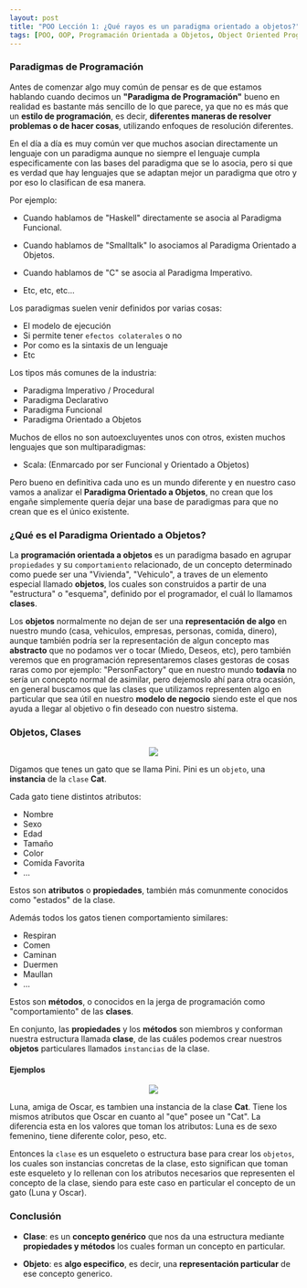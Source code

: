 ```yaml
---
layout: post
title: "POO Lección 1: ¿Qué rayos es un paradigma orientado a objetos?"
tags: [POO, OOP, Programación Orientada a Objetos, Object Oriented Programming]
---
```


### Paradigmas de Programación

Antes de comenzar algo muy común de pensar es de que estamos hablando cuando decimos un **"Paradigma de Programación"** bueno en realidad es bastante más sencillo de lo que parece, ya que no es más que un **estilo de programación**, es decir, **diferentes maneras de resolver problemas o de hacer cosas**, utilizando enfoques de resolución diferentes.

En el día a día es muy común ver que muchos asocian directamente un lenguaje con un paradigma aunque no siempre el lenguaje cumpla especificamente con las bases del paradigma que se lo asocia, pero si que es verdad que hay lenguajes que se adaptan mejor un paradigma que otro y por eso lo clasifican de esa manera.

Por ejemplo:

 - Cuando hablamos de "Haskell" directamente se asocia al Paradigma Funcional.

 - Cuando hablamos de "Smalltalk" lo asociamos al Paradigma Orientado a Objetos.

 - Cuando hablamos de "C" se asocia al Paradigma Imperativo.

 - Etc, etc, etc...

Los paradigmas suelen venir definidos por varias cosas:
 - El modelo de ejecución
 - Si permite tener `efectos colaterales` o no
 - Por como es la sintaxis de un lenguaje
 - Etc

Los tipos más comunes de la industria:
 - Paradigma Imperativo / Procedural
 - Paradigma Declarativo
 - Paradigma Funcional
 - Paradigma Orientado a Objetos

Muchos de ellos no son autoexcluyentes unos con otros, existen muchos lenguajes que son multiparadigmas:
 - Scala: (Enmarcado por ser Funcional y Orientado a Objetos)

Pero bueno en definitiva cada uno es un mundo diferente y en nuestro caso vamos a analizar el **Paradigma Orientado a Objetos**, no crean que los engañe simplemente quería dejar una base de paradigmas para que no crean que es el único existente.

### ¿Qué es el Paradigma Orientado a Objetos?

La **programación orientada a objetos** es un paradigma basado en agrupar `propiedades` y su `comportamiento` relacionado,
de un concepto determinado como puede ser una "Vivienda", "Vehiculo", a traves de un elemento especial llamado **objetos**,
los cuales son construidos a partir de una "estructura" o "esquema", definido por el programador, el cuál lo llamamos **clases**.

Los **objetos** normalmente no dejan de ser una **representación de algo** en nuestro mundo (casa, vehiculos, empresas, personas, comida, dinero), aunque también podría ser la representación de algun concepto mas **abstracto** que no podamos ver o tocar (Miedo, Deseos, etc), pero también veremos que en programación representaremos clases gestoras de cosas raras como por ejemplo: "PersonFactory" que en nuestro mundo **todavía** no sería un concepto normal de asimilar, pero dejemoslo ahí para otra ocasión, en general buscamos que  las clases que utilizamos representen algo en particular que sea útil en nuestro **modelo de negocio** siendo este el que nos ayuda a llegar al objetivo o fin deseado con nuestro sistema.

### Objetos, Clases
<p align="center"><img src="https://user-images.githubusercontent.com/22304957/68073515-d8ae2780-fd6f-11e9-8857-c2b5fd9c466f.png"/>
</p>

Digamos que tenes un gato que se llama Pini. Pini es un `objeto`, una **instancia** de la `clase` **Cat**.

Cada gato tiene distintos atributos:

- Nombre
- Sexo
- Edad
- Tamaño
- Color
- Comida Favorita
- ...

Estos son **atributos** o **propiedades**, también más comunmente conocidos como "estados" de la clase.

Además todos los gatos tienen comportamiento similares:

- Respiran
- Comen
- Caminan
- Duermen
- Maullan
- ...

Estos son **métodos**, o conocidos en la jerga de programación como "comportamiento" de las **clases**.

En conjunto, las **propiedades** y los **métodos** son miembros y conforman nuestra estructura llamada **clase**, de las cuáles podemos crear nuestros **objetos** particulares llamados `instancias` de la clase.

#### Ejemplos
<p align="center"><img src="https://user-images.githubusercontent.com/22304957/68073995-d7cbc480-fd74-11e9-8438-e12981734d61.png"/></p>

Luna, amiga de Oscar, es tambien una instancia de la clase **Cat**. Tiene los mismos atributos que Oscar en cuanto al "que" posee un "Cat". La diferencia esta en
los valores que toman los atributos: Luna es de sexo femenino, tiene diferente color, peso, etc.

Entonces la `clase` es un esqueleto o estructura base para crear los `objetos`, los cuales son instancias concretas de la clase,
esto significan que toman este esqueleto y lo rellenan con los atributos necesarios
 que representen el concepto de la clase, siendo para este caso en particular el concepto de un gato (Luna y Oscar).
 
 ### Conclusión
 
 - **Clase**: es un **concepto genérico** que nos da una estructura mediante **propiedades y métodos** los cuales forman un concepto en particular.

 - **Objeto**: es **algo especifico**, es decir, una **representación particular** de ese concepto generico.
